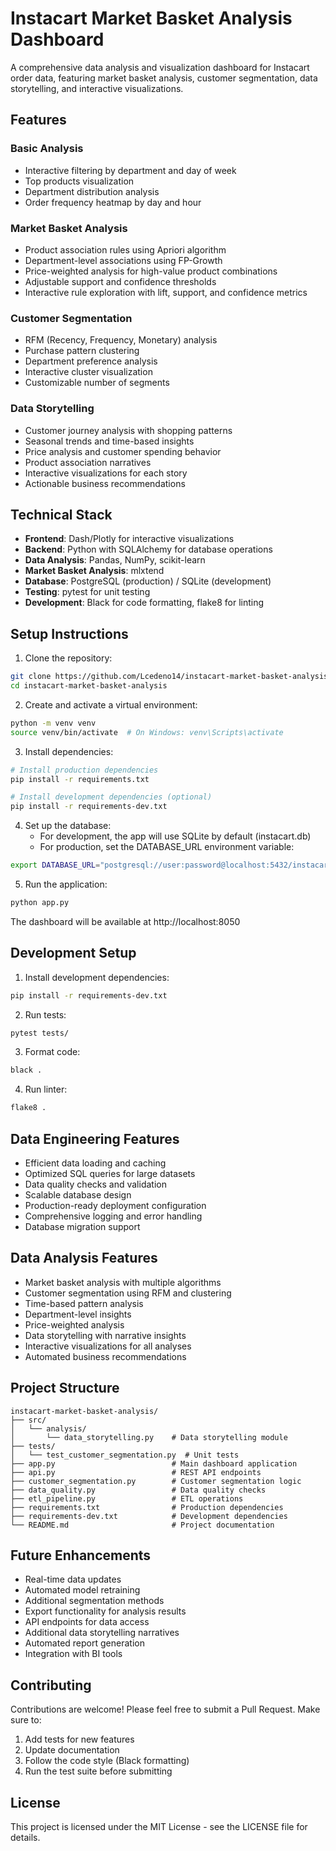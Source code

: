 # Instacart Market Basket Analysis Dashboard

A comprehensive data analysis and visualization dashboard for Instacart order data, featuring market basket analysis, customer segmentation, data storytelling, and interactive visualizations.

## Features

### Basic Analysis
- Interactive filtering by department and day of week
- Top products visualization
- Department distribution analysis
- Order frequency heatmap by day and hour

### Market Basket Analysis
- Product association rules using Apriori algorithm
- Department-level associations using FP-Growth
- Price-weighted analysis for high-value product combinations
- Adjustable support and confidence thresholds
- Interactive rule exploration with lift, support, and confidence metrics

### Customer Segmentation
- RFM (Recency, Frequency, Monetary) analysis
- Purchase pattern clustering
- Department preference analysis
- Interactive cluster visualization
- Customizable number of segments

### Data Storytelling
- Customer journey analysis with shopping patterns
- Seasonal trends and time-based insights
- Price analysis and customer spending behavior
- Product association narratives
- Interactive visualizations for each story
- Actionable business recommendations

## Technical Stack
- **Frontend**: Dash/Plotly for interactive visualizations
- **Backend**: Python with SQLAlchemy for database operations
- **Data Analysis**: Pandas, NumPy, scikit-learn
- **Market Basket Analysis**: mlxtend
- **Database**: PostgreSQL (production) / SQLite (development)
- **Testing**: pytest for unit testing
- **Development**: Black for code formatting, flake8 for linting

## Setup Instructions

1. Clone the repository:
```bash
git clone https://github.com/Lcedeno14/instacart-market-basket-analysis.git
cd instacart-market-basket-analysis
```

2. Create and activate a virtual environment:
```bash
python -m venv venv
source venv/bin/activate  # On Windows: venv\Scripts\activate
```

3. Install dependencies:
```bash
# Install production dependencies
pip install -r requirements.txt

# Install development dependencies (optional)
pip install -r requirements-dev.txt
```

4. Set up the database:
   - For development, the app will use SQLite by default (instacart.db)
   - For production, set the DATABASE_URL environment variable:
```bash
export DATABASE_URL="postgresql://user:password@localhost:5432/instacart"
```

5. Run the application:
```bash
python app.py
```

The dashboard will be available at http://localhost:8050

## Development Setup

1. Install development dependencies:
```bash
pip install -r requirements-dev.txt
```

2. Run tests:
```bash
pytest tests/
```

3. Format code:
```bash
black .
```

4. Run linter:
```bash
flake8 .
```

## Data Engineering Features
- Efficient data loading and caching
- Optimized SQL queries for large datasets
- Data quality checks and validation
- Scalable database design
- Production-ready deployment configuration
- Comprehensive logging and error handling
- Database migration support

## Data Analysis Features
- Market basket analysis with multiple algorithms
- Customer segmentation using RFM and clustering
- Time-based pattern analysis
- Department-level insights
- Price-weighted analysis
- Data storytelling with narrative insights
- Interactive visualizations for all analyses
- Automated business recommendations

## Project Structure
```
instacart-market-basket-analysis/
├── src/
│   └── analysis/
│       └── data_storytelling.py    # Data storytelling module
├── tests/
│   └── test_customer_segmentation.py  # Unit tests
├── app.py                          # Main dashboard application
├── api.py                          # REST API endpoints
├── customer_segmentation.py        # Customer segmentation logic
├── data_quality.py                 # Data quality checks
├── etl_pipeline.py                 # ETL operations
├── requirements.txt                # Production dependencies
├── requirements-dev.txt            # Development dependencies
└── README.md                       # Project documentation
```

## Future Enhancements
- Real-time data updates
- Automated model retraining
- Additional segmentation methods
- Export functionality for analysis results
- API endpoints for data access
- Additional data storytelling narratives
- Automated report generation
- Integration with BI tools

## Contributing
Contributions are welcome! Please feel free to submit a Pull Request. Make sure to:
1. Add tests for new features
2. Update documentation
3. Follow the code style (Black formatting)
4. Run the test suite before submitting

## License
This project is licensed under the MIT License - see the LICENSE file for details. 